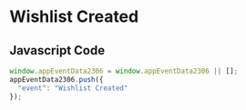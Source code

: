 # Wishlist Created

### 

## Javascript Code
```js
window.appEventData2306 = window.appEventData2306 || [];
appEventData2306.push({
  "event": "Wishlist Created"
});
```




